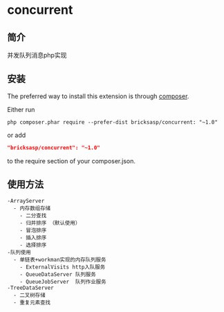 # concurrent

## 简介
并发队列消息php实现

安装
------------

The preferred way to install this extension is through [composer](http://getcomposer.org/download/).

Either run

```
php composer.phar require --prefer-dist bricksasp/concurrent: "~1.0"
```

or add

```json
"bricksasp/concurrent": "~1.0"
```

to the require section of your composer.json.


使用方法
-------------

```
-ArrayServer
  - 内存数组存储
    - 二分查找
    - 归并排序 （默认使用）
    - 冒泡排序
    - 插入排序
    - 选择排序
-队列使用
  - 单链表+workman实现的内存队列服务
    - ExternalVisits http入队服务
    - QueueDataServer 队列服务
    - QueueJobServer  队列作业服务
-TreeDataServer
  - 二叉树存储
  - 重复元素查找

```